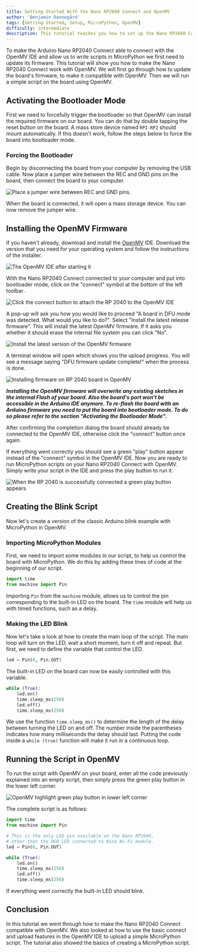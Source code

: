 ```yaml
---
title: Getting Started With the Nano RP2040 Connect and OpenMV
author: 'Benjamin Dannegård'
tags: [Getting Started, Setup, MicroPython, OpenMV]
difficulty: intermediate
description: This tutorial teaches you how to set up the Nano RP2040 Connect with OpenMV IDE
---
```


To make the Arduino Nano RP2040 Connect able to connect with the OpenMV IDE and allow us to write scripts in MicroPython we first need to update its firmware. This tutorial will show you how to make the Nano RP2040 Connect work with OpenMV. We will first go through how to update the board's firmware, to make it compatible with OpenMV. Then we will run a simple script on the board using OpenMV.

## Activating the Bootloader Mode

First we need to forcefully trigger the bootloader so that OpenMV can install the required firmware on our board. You can do that by double tapping the reset button on the board. A mass store device named `RPI-RP2` should mount automatically. If this doesn't work, follow the steps below to force the board into bootloader mode.

### Forcing the Bootloader

Begin by disconnecting the board from your computer by removing the USB cable. Now place a jumper wire between the REC and GND pins on the board, then connect the board to your computer.

![Place a jumper wire between REC and GND pins.](assets/SHORT-REC-NANORP2040CONNECT.png)

When the board is connected, it will open a mass storage device. You can now remove the jumper wire.

## Installing the OpenMV Firmware

If you haven't already, download and install the [OpenMV](https://openmv.io/pages/download) IDE. Download the version that you need for your operating system and follow the instructions of the installer.

![The OpenMV IDE after starting it](assets/rp2040*omv*open_ide.png)

With the Nano RP2040 Connect connected to your computer and put into bootloader mode, click on the "connect" symbol at the bottom of the left toolbar .

![Click the connect button to attach the RP 2040 to the OpenMV IDE](assets/rp2040*omv*click_connect.png)

A pop-up will ask you how you would like to proceed "A board in DFU mode was detected. What would you like to do?". Select "Install the latest release firmware". This will install the latest OpenMV firmware. If it asks you whether it should erase the internal file system you can click "No".

![Install the latest version of the OpenMV firmware](assets/rp2040*omv*firmware_install.png)

A terminal window will open which shows you the upload progress. You will see a message saying "DFU firmware update complete!" when the process is done.

![Installing firmware on RP 2040 board in OpenMV](assets/rp2040*omv*fwupdate.png)

***Installing the OpenMV firmware will overwrite any existing sketches in the internal Flash of your board. Also the board's port won't be accessible in the Arduino IDE anymore. To re-flash the board with an Arduino firmware you need to put the board into bootloader mode. To do so please refer to the section "Activating the Bootloader Mode".***

After confirming the completion dialog the board should already be connected to the OpenMV IDE, otherwise click the "connect" button once again.

If everything went correctly you should see a green "play" button appear instead of the "connect" symbol in the OpenMV IDE. Now you are ready to run MicroPython scripts on your Nano RP2040 Connect with OpenMV. Simply write your script in the IDE and press the play button to run it.

![When the RP 2040 is successfully connected a green play button appears](assets/rp2040*omv*board_connected.png)

## Creating the Blink Script

Now let's create a version of the classic Arduino blink example with MicroPython in OpenMV. 

### Importing MicroPython Modules

First, we need to import some modules in our script, to help us control the board with MicroPython. We do this by adding these lines of code at the beginning of our script.

```python
import time
from machine import Pin
```

Importing `Pin` from the `machine` module, allows us to control the pin corresponding to the built-in LED on the board. The `time` module will help us with timed functions, such as a delay.

### Making the LED Blink

Now let's take a look at how to create the main loop of the script. The main loop will turn on the LED, wait a short moment, turn it off and repeat. But first, we need to define the variable that control the LED.

```python
led = Pin(6, Pin.OUT)
```

The built-in LED on the board can now be easily controlled with this variable.

```python
while (True):
    led.on()
    time.sleep_ms(250)
    led.off()
    time.sleep_ms(250)
```

We use the function `time.sleep_ms()` to determine the length of the delay between turning the LED on and off. The number inside the parentheses indicates how many milliseconds the delay should last. Putting the code inside a `while (true)` function will make it run in a continuous loop.

## Running the Script in OpenMV

To run the script with OpenMV on your board, enter all the code previously explained into an empty script, then simply press the green play button in the lower left corner.

![OpenMV highlight green play button in lower left corner](assets/rp2040*omv*board_connected.png)

The complete script is as follows:

```python
import time
from machine import Pin

# This is the only LED pin available on the Nano RP2040,
# other than the RGB LED connected to Nina Wi-Fi module.
led = Pin(6, Pin.OUT)

while (True):
    led.on()
    time.sleep_ms(250)
    led.off()
    time.sleep_ms(250)
```

If everything went correctly the built-in LED should blink.

## Conclusion

In this tutorial we went through how to make the Nano RP2040 Connect compatible with OpenMV. We also looked at how to use the basic connect and upload features in the OpenMV IDE to upload a simple MicroPython script. The tutorial also showed the basics of creating a MicroPython script.
